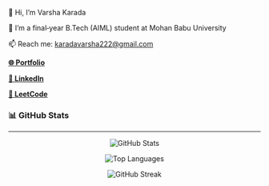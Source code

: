 


<div align="left style="line-height: 0.7;">
<p>👋 Hi, I’m Varsha Karada</p>
<p>🌱 I’m a final‑year B.Tech (AIML) student at Mohan Babu University</p>
<p>📫 Reach me: <a href="mailto:karadavarsha222@gmail.com">karadavarsha222@gmail.com</a></p>
<p><a href="https://portfolio-mgvm.vercel.app/"><strong>🌐 Portfolio</strong></a></p>
<p><a href="https://www.linkedin.com/in/varsha-karada"><strong>👤 LinkedIn</strong></a></p>
<p><a href="https://leetcode.com/u/KPavani9/"><strong>🎯 LeetCode</strong></a></p>
</div>

  



### 📊 GitHub Stats 
---
<p align="center">
<!-- [![GitHub stats](https://github-readme-stats.vercel.app/api?username=VARSHA-442&show_icons=true&theme=radical)](https://github.com/anuraghazra/github-readme-stats)   -->
<!--  <img src="https://github-readme-stats.vercel.app/api?username=VARSHA-442&show_icons=true&theme=onedark" alt="GitHub Stats"/>  -->
<!-- <img src="https://github-readme-stats.vercel.app/api?username=VARSHA-442&show_icons=true&title_color=58a6ff&text_color=c9d1d9&icon_color=58a6ff&bg_color=0d1117&border_color=30363d" alt="GitHub Stats"/> -->
<!-- <img src="https://github-readme-stats.vercel.app/api?username=VARSHA-442&show_icons=true&title_color=58a6ff&text_color=c9d1d9&icon_color=7d4aea&bg_color=0d1117&border_color=30363d" alt="GitHub Stats"/> -->



<img src="https://github-readme-stats.vercel.app/api?username=VARSHA-442&show_icons=true&title_color=58a6ff&text_color=c9d1d9&icon_color=7d4aea&bg_color=0d1117&border_color=30363d&hide=prs,issues" alt="GitHub Stats"/>

<p align="center">
<!-- [![Top languages](https://github-readme-stats.vercel.app/api/top-langs/?username=VARSHA-442&layout=compact&theme=radical)](https://github.com/anuraghazra/github-readme-stats)  -->
<!-- <img src="https://github-readme-stats.vercel.app/api/top-langs/?username=VARSHA-442&layout=compact&theme=radical" alt="Top Languages"/> -->
<!-- <img src="https://github-readme-stats.vercel.app/api/top-langs/?username=VARSHA-442&layout=compact&theme=onedark" alt="Top Languages"/> -->
<img src="https://github-readme-stats.vercel.app/api/top-langs/?username=VARSHA-442&layout=compact&title_color=58a6ff&text_color=c9d1d9&bg_color=0d1117&border_color=30363d&hide_border=false&langs_count=8&card_width=300&custom_title=Top%20Languages&langs_colors=7d4aea,58a6ff,c9d1d9" alt="Top Languages"/>
</p>


<p align="center">
<!-- ![GitHub Streak](https://github-readme-streak-stats.herokuapp.com/?user=VARSHA-442&theme=radical)    -->
<!-- <img src="https://github-readme-streak-stats.herokuapp.com/?user=VARSHA-442&theme=radical" alt="Streak"/>
</p> -->
<p align="center">
<!-- <img src="https://github-readme-streak-stats.herokuapp.com/?user=VARSHA-442&theme=onedark" alt="Streak"/> -->
<img src="https://github-readme-streak-stats.herokuapp.com/?user=VARSHA-442&background=0d1117&border=30363d&ring=7d4aea&fire=7d4aea&currStreakNum=c9d1d9&sideNums=c9d1d9&currStreakLabel=c9d1d9&sideLabels=c9d1d9&dates=8b949e" alt="GitHub Streak"/>
</p>







